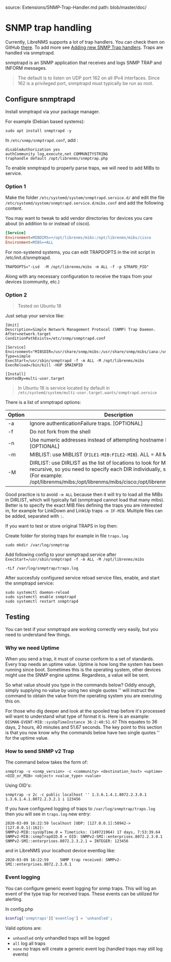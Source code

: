 source: Extensions/SNMP-Trap-Handler.md
path: blob/master/doc/

# SNMP trap handling

Currently, LibreNMS supports a lot of trap handlers. You can check them on 
GitHub [there](https://github.com/librenms/librenms/tree/master/LibreNMS/Snmptrap/Handlers).
To add more see [Adding new SNMP Trap handlers](../Developing/SNMP-Traps.md). Traps are handled via snmptrapd. 

snmptrapd is an SNMP application that receives and logs SNMP TRAP and INFORM messages.
> The default is to listen on UDP port 162 on all IPv4 interfaces. Since 162 is a
privileged port, snmptrapd must typically be run as root.

## Configure snmptrapd

Install snmptrapd via your package manager.

For example (Debian based systems):

```
sudo apt install snmptrapd -y
```

In `/etc/snmp/snmptrapd.conf`, add :

```text
disableAuthorization yes
authCommunity log,execute,net COMMUNITYSTRING
traphandle default /opt/librenms/snmptrap.php
```

To enable snmptrapd to properly parse traps, we will need to add MIBs to service.

### Option 1

Make the folder `/etc/systemd/system/snmptrapd.service.d/` and edit
the file `/etc/systemd/system/snmptrapd.service.d/mibs.conf` and add
the following content. 

You may want to tweak to add vendor directories
for devices you care about (in addition to or instead of cisco).

```ini
[Service]
Environment=MIBDIRS=+/opt/librenms/mibs:/opt/librenms/mibs/cisco
Environment=MIBS=+ALL
```

For non-systemd systems, you can edit TRAPDOPTS in the init script in /etc/init.d/snmptrapd.

`TRAPDOPTS="-Lsd  -M /opt/librenms/mibs -m ALL -f -p $TRAPD_PID"`

Along with any necessary configuration to receive the traps from your
devices (community, etc.)


### Option 2
> Tested on Ubuntu 18

Just setup your service like:

```
[Unit]
Description=Simple Network Management Protocol (SNMP) Trap Daemon.
After=network.target
ConditionPathExists=/etc/snmp/snmptrapd.conf

[Service]
Environment="MIBSDIR=/usr/share/snmp/mibs:/usr/share/snmp/mibs/iana:/usr/share/snmp/mibs/ietf:/usr/share/mibs/site:/usr/share/snmp/mibs:/usr/share/mibs/iana:/usr/share/mibs/ietf:/usr/share/mibs/netsnmp"
Type=simple
ExecStart=/usr/sbin/snmptrapd -f -m ALL -M /opt/librenms/mibs
ExecReload=/bin/kill -HUP $MAINPID

[Install]
WantedBy=multi-user.target
```
> In Ubuntu 18 is service located by default in ```/etc/systemd/system/multi-user.target.wants/snmptrapd.service```

There is a list of snmptrapd options:

| Option | Description                                                                                      |
| -------| ------------------------------------------------------------------------------------------------ |
|   -a   | Ignore authenticationFailure traps. [OPTIONAL]                                                   |
|   -f   | Do not fork from the shell                                                                       |
|   -n   | Use numeric addresses instead of attempting hostname lookups (no DNS) [OPTIONAL]                 |
|   -m   | MIBLIST: use MIBLIST (`FILE1-MIB:FILE2-MIB`). ALL = All MIBS in DIRLIST.                         |
|   -M   | DIRLIST: use DIRLIST as the list of locations to look for MIBs. Option is not recursive, so you need to specify each DIR individually, separated by `:`. (For example: /opt/librenms/mibs:/opt/librenms/mibs/cisco:/opt/librenms/mibs/edgecos)|                                            

Good practice is to avoid `-m ALL` because then it will try to load all the MIBs in DIRLIST, which
will typically fail (snmptrapd cannot load that many mibs). Better is to specify the
exact MIB files defining the traps you are interested in, for example for LinkDown and LinkUp
traps `-m IF-MIB`. Multiple files can be added, separated with `:`.

If you want to test or store original TRAPS in log then:

Create folder for storing traps for example in file `traps.log`

```
sudo mkdir /var/log/snmptrap

```

Add following config to your snmptrapd.service after `ExecStart=/usr/sbin/snmptrapd -f -m ALL -M /opt/librenms/mibs`

```
-tLf /var/log/snmptrap/traps.log

```

After succesfuly configured service reload service files, enable, and start the snmptrapd service:

```
sudo systemctl daemon-reload
sudo systemctl enable snmptrapd
sudo systemctl restart snmptrapd
```

## Testing 

You can test if your snmptrapd are working correctly very easily, but you need to understand few things.

### Why we need Uptime

When you send a trap, it must of course conform to a set of standards. Every trap needs an uptime value. Uptime is how long the system has been running since boot. Sometimes this is the operating system, other devices might use the SNMP engine uptime. Regardless, a value will be sent.

So what value should you type in the commands below? Oddly enough, simply supplying no value by using two single quotes '' will instruct the command to obtain the value from the operating system you are executing this on.

For those who dig deeper and look at the spooled trap before it's processed will want to understand what type of format it is. Here is an example:
`DISMAN-EVENT-MIB::sysUpTimeInstance 36:2:40:51.67`
This equates to 36 days, 2 hours, 40 minutes and 51.67 seconds.
The key point to this section is that you now know why the commands below have two single quotes '' for the uptime value.

### How to send SNMP v2 Trap

The command below takes the form of:

```
snmptrap -v <snmp_version> -c <community> <destination_host> <uptime> <OID_or_MIB> <object> <value_type> <value>
```

Using OID's:

```
snmptrap -v 2c -c public localhost '' 1.3.6.1.4.1.8072.2.3.0.1 1.3.6.1.4.1.8072.2.3.2.1 i 123456
```

If you have configured logging of traps to ```/var/log/snmptrap/traps.log``` then you will see in `traps.log` new entry: 

```
2020-03-09 16:22:59 localhost [UDP: [127.0.0.1]:58942->[127.0.0.1]:162]:
SNMPv2-MIB::sysUpTime.0 = Timeticks: (149721964) 17 days, 7:53:39.64	SNMPv2-MIB::snmpTrapOID.0 = OID: SNMPv2-SMI::enterprises.8072.2.3.0.1	SNMPv2-SMI::enterprises.8072.2.3.2.1 = INTEGER: 123456
```

and in LibreNMS your localhost device eventlog like:

```
2020-03-09 16:22:59		SNMP trap received: SNMPv2-SMI::enterprises.8072.2.3.0.1
```

### Event logging

You can configure generic event logging for snmp traps.  This will log
an event of the type trap for received traps. These events can be utilized for alerting.

In config.php

```php
$config['snmptraps']['eventlog'] = 'unhandled';
```

Valid options are:

- `unhandled` only unhandled traps will be logged
- `all` log all traps
- `none` no traps will create a generic event log (handled traps may still log events)
